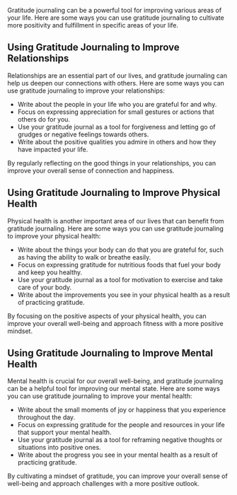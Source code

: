 
Gratitude journaling can be a powerful tool for improving various areas of your life. Here are some ways you can use gratitude journaling to cultivate more positivity and fulfillment in specific areas of your life.

Using Gratitude Journaling to Improve Relationships
---------------------------------------------------

Relationships are an essential part of our lives, and gratitude journaling can help us deepen our connections with others. Here are some ways you can use gratitude journaling to improve your relationships:

* Write about the people in your life who you are grateful for and why.
* Focus on expressing appreciation for small gestures or actions that others do for you.
* Use your gratitude journal as a tool for forgiveness and letting go of grudges or negative feelings towards others.
* Write about the positive qualities you admire in others and how they have impacted your life.

By regularly reflecting on the good things in your relationships, you can improve your overall sense of connection and happiness.

Using Gratitude Journaling to Improve Physical Health
-----------------------------------------------------

Physical health is another important area of our lives that can benefit from gratitude journaling. Here are some ways you can use gratitude journaling to improve your physical health:

* Write about the things your body can do that you are grateful for, such as having the ability to walk or breathe easily.
* Focus on expressing gratitude for nutritious foods that fuel your body and keep you healthy.
* Use your gratitude journal as a tool for motivation to exercise and take care of your body.
* Write about the improvements you see in your physical health as a result of practicing gratitude.

By focusing on the positive aspects of your physical health, you can improve your overall well-being and approach fitness with a more positive mindset.

Using Gratitude Journaling to Improve Mental Health
---------------------------------------------------

Mental health is crucial for our overall well-being, and gratitude journaling can be a helpful tool for improving our mental state. Here are some ways you can use gratitude journaling to improve your mental health:

* Write about the small moments of joy or happiness that you experience throughout the day.
* Focus on expressing gratitude for the people and resources in your life that support your mental health.
* Use your gratitude journal as a tool for reframing negative thoughts or situations into positive ones.
* Write about the progress you see in your mental health as a result of practicing gratitude.

By cultivating a mindset of gratitude, you can improve your overall sense of well-being and approach challenges with a more positive outlook.
